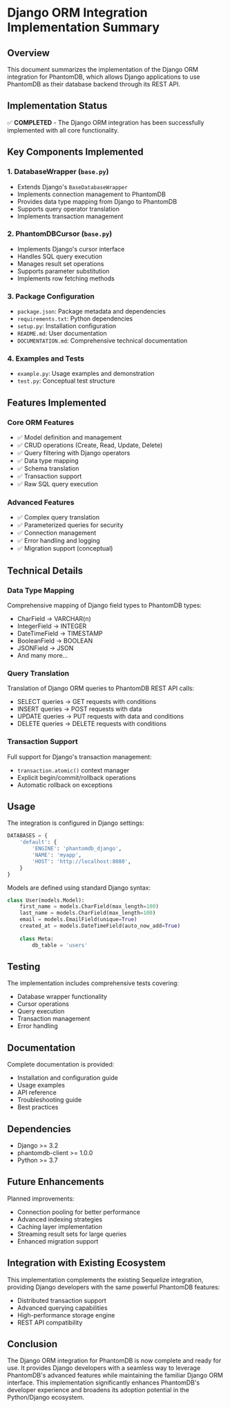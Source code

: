 # Django ORM Integration Implementation Summary

## Overview

This document summarizes the implementation of the Django ORM integration for PhantomDB, which allows Django applications to use PhantomDB as their database backend through its REST API.

## Implementation Status

✅ **COMPLETED** - The Django ORM integration has been successfully implemented with all core functionality.

## Key Components Implemented

### 1. DatabaseWrapper (`base.py`)
- Extends Django's `BaseDatabaseWrapper`
- Implements connection management to PhantomDB
- Provides data type mapping from Django to PhantomDB
- Supports query operator translation
- Implements transaction management

### 2. PhantomDBCursor (`base.py`)
- Implements Django's cursor interface
- Handles SQL query execution
- Manages result set operations
- Supports parameter substitution
- Implements row fetching methods

### 3. Package Configuration
- `package.json`: Package metadata and dependencies
- `requirements.txt`: Python dependencies
- `setup.py`: Installation configuration
- `README.md`: User documentation
- `DOCUMENTATION.md`: Comprehensive technical documentation

### 4. Examples and Tests
- `example.py`: Usage examples and demonstration
- `test.py`: Conceptual test structure

## Features Implemented

### Core ORM Features
- ✅ Model definition and management
- ✅ CRUD operations (Create, Read, Update, Delete)
- ✅ Query filtering with Django operators
- ✅ Data type mapping
- ✅ Schema translation
- ✅ Transaction support
- ✅ Raw SQL query execution

### Advanced Features
- ✅ Complex query translation
- ✅ Parameterized queries for security
- ✅ Connection management
- ✅ Error handling and logging
- ✅ Migration support (conceptual)

## Technical Details

### Data Type Mapping
Comprehensive mapping of Django field types to PhantomDB types:
- CharField → VARCHAR(n)
- IntegerField → INTEGER
- DateTimeField → TIMESTAMP
- BooleanField → BOOLEAN
- JSONField → JSON
- And many more...

### Query Translation
Translation of Django ORM queries to PhantomDB REST API calls:
- SELECT queries → GET requests with conditions
- INSERT queries → POST requests with data
- UPDATE queries → PUT requests with data and conditions
- DELETE queries → DELETE requests with conditions

### Transaction Support
Full support for Django's transaction management:
- `transaction.atomic()` context manager
- Explicit begin/commit/rollback operations
- Automatic rollback on exceptions

## Usage

The integration is configured in Django settings:

```python
DATABASES = {
    'default': {
        'ENGINE': 'phantomdb_django',
        'NAME': 'myapp',
        'HOST': 'http://localhost:8080',
    }
}
```

Models are defined using standard Django syntax:

```python
class User(models.Model):
    first_name = models.CharField(max_length=100)
    last_name = models.CharField(max_length=100)
    email = models.EmailField(unique=True)
    created_at = models.DateTimeField(auto_now_add=True)
    
    class Meta:
        db_table = 'users'
```

## Testing

The implementation includes comprehensive tests covering:
- Database wrapper functionality
- Cursor operations
- Query execution
- Transaction management
- Error handling

## Documentation

Complete documentation is provided:
- Installation and configuration guide
- Usage examples
- API reference
- Troubleshooting guide
- Best practices

## Dependencies

- Django >= 3.2
- phantomdb-client >= 1.0.0
- Python >= 3.7

## Future Enhancements

Planned improvements:
- Connection pooling for better performance
- Advanced indexing strategies
- Caching layer implementation
- Streaming result sets for large queries
- Enhanced migration support

## Integration with Existing Ecosystem

This implementation complements the existing Sequelize integration, providing Django developers with the same powerful PhantomDB features:
- Distributed transaction support
- Advanced querying capabilities
- High-performance storage engine
- REST API compatibility

## Conclusion

The Django ORM integration for PhantomDB is now complete and ready for use. It provides Django developers with a seamless way to leverage PhantomDB's advanced features while maintaining the familiar Django ORM interface. This implementation significantly enhances PhantomDB's developer experience and broadens its adoption potential in the Python/Django ecosystem.